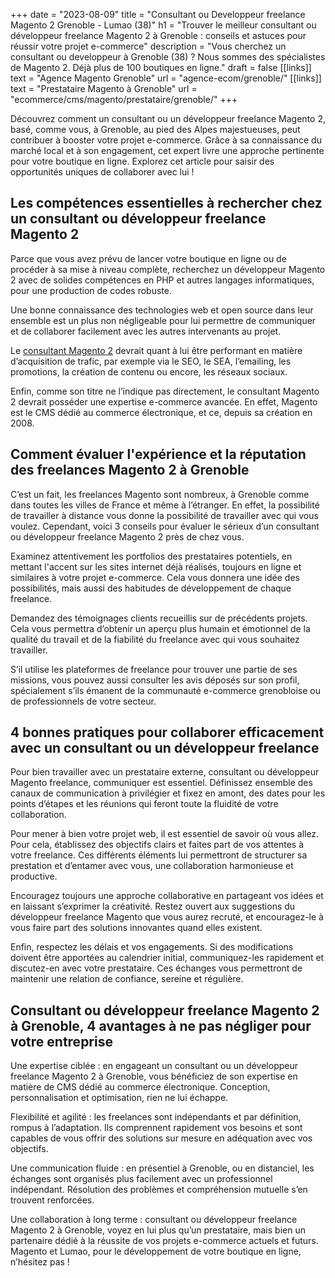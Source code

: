 +++
date = "2023-08-09"
title = "Consultant ou Developpeur freelance Magento 2 Grenoble - Lumao (38)"
h1 = "Trouver le meilleur consultant ou développeur freelance Magento 2 à Grenoble : conseils et astuces pour réussir votre projet e-commerce"
description = "Vous cherchez un consultant ou developpeur à Grenoble (38) ? Nous sommes des spécialistes de Magento 2. Déjà plus de 100 boutiques en ligne."
draft = false
[[links]]
    text = "Agence Magento Grenoble"
    url = "agence-ecom/grenoble/"
[[links]]
    text = "Prestataire Magento à Grenoble"
    url = "ecommerce/cms/magento/prestataire/grenoble/"
+++

Découvrez comment un consultant ou un développeur freelance Magento 2, basé, comme vous, à Grenoble, au pied des Alpes majestueuses, peut contribuer à booster votre projet e-commerce. Grâce à sa connaissance du marché local et à son engagement, cet expert livre une approche pertinente pour votre boutique en ligne. Explorez cet article pour saisir des opportunités uniques de collaborer avec lui !

## Les compétences essentielles à rechercher chez un consultant ou développeur freelance Magento 2

Parce que vous avez prévu de lancer votre boutique en ligne ou de procéder à sa mise à niveau complète, recherchez un développeur Magento 2 avec de solides compétences en PHP et autres langages informatiques, pour une production de codes robuste.

Une bonne connaissance des technologies web et open source dans leur ensemble est un plus non négligeable pour lui permettre de communiquer et de collaborer facilement avec les autres intervenants au projet.

Le [consultant Magento 2](/ecommerce/cms/magento/freelance/) devrait quant à lui être performant en matière d’acquisition de trafic, par exemple via le SEO, le SEA, l’emailing, les promotions, la création de contenu ou encore, les réseaux sociaux.

Enfin, comme son titre ne l’indique pas directement, le consultant Magento 2 devrait posséder une expertise e-commerce avancée. En effet, Magento est le CMS dédié au commerce électronique, et ce, depuis sa création en 2008.

## Comment évaluer l'expérience et la réputation des freelances Magento 2 à Grenoble

C’est un fait, les freelances Magento sont nombreux, à Grenoble comme dans toutes les villes de France et même à l’étranger. En effet, la possibilité de travailler à distance vous donne la possibilité de travailler avec qui vous voulez. Cependant, voici 3 conseils pour évaluer le sérieux d’un consultant ou développeur freelance Magento 2 près de chez vous.

Examinez attentivement les portfolios des prestataires potentiels, en mettant l'accent sur les sites internet déjà réalisés, toujours en ligne et similaires à votre projet e-commerce. Cela vous donnera une idée des possibilités, mais aussi des habitudes de développement de chaque freelance.

Demandez des témoignages clients recueillis sur de précédents projets. Cela vous permettra d’obtenir un aperçu plus humain et émotionnel de la qualité du travail et de la fiabilité du freelance avec qui vous souhaitez travailler.

S’il utilise les plateformes de freelance pour trouver une partie de ses missions, vous pouvez aussi consulter les avis déposés sur son profil, spécialement s’ils émanent de la communauté e-commerce grenobloise ou de professionnels de votre secteur.

## 4 bonnes pratiques pour collaborer efficacement avec un consultant ou un développeur freelance

Pour bien travailler avec un prestataire externe, consultant ou développeur Magento freelance, communiquer est essentiel. Définissez ensemble des canaux de communication à privilégier et fixez en amont, des dates pour les points d’étapes et les réunions qui feront toute la fluidité de votre collaboration.

Pour mener à bien votre projet web, il est essentiel de savoir où vous allez. Pour cela, établissez des objectifs clairs et faites part de vos attentes à votre freelance. Ces différents éléments lui permettront de structurer sa prestation et d’entamer avec vous, une collaboration harmonieuse et productive.

Encouragez toujours une approche collaborative en partageant vos idées et en laissant s’exprimer la créativité. Restez ouvert aux suggestions du développeur freelance Magento que vous aurez recruté, et encouragez-le à vous faire part des solutions innovantes quand elles existent.

Enfin, respectez les délais et vos engagements. Si des modifications doivent être apportées au calendrier initial, communiquez-les rapidement et discutez-en avec votre prestataire. Ces échanges vous permettront de maintenir une relation de confiance, sereine et régulière.

## Consultant ou développeur freelance Magento 2 à Grenoble, 4 avantages à ne pas négliger pour votre entreprise

Une expertise ciblée : en engageant un consultant ou un développeur freelance Magento 2 à Grenoble, vous bénéficiez de son expertise en matière de CMS dédié au commerce électronique. Conception, personnalisation et optimisation, rien ne lui échappe.

Flexibilité et agilité : les freelances sont indépendants et par définition, rompus à l’adaptation. Ils comprennent rapidement vos besoins et sont capables de vous offrir des solutions sur mesure en adéquation avec vos objectifs.

Une communication fluide : en présentiel à Grenoble, ou en distanciel, les échanges sont organisés plus facilement avec un professionnel indépendant. Résolution des problèmes et compréhension mutuelle s’en trouvent renforcées.

Une collaboration à long terme : consultant ou développeur freelance Magento 2 à Grenoble, voyez en lui plus qu’un prestataire, mais bien un partenaire dédié à la réussite de vos projets e-commerce actuels et futurs. Magento et Lumao, pour le développement de votre boutique en ligne, n’hésitez pas !

